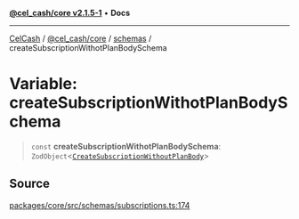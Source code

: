 [**@cel_cash/core v2.1.5-1**](../../README.md) • **Docs**

***

[CelCash](../../../../README.md) / [@cel\_cash/core](../../README.md) / [schemas](../README.md) / createSubscriptionWithotPlanBodySchema

# Variable: createSubscriptionWithotPlanBodySchema

> `const` **createSubscriptionWithotPlanBodySchema**: `ZodObject`\<[`CreateSubscriptionWithoutPlanBody`](../../index/type-aliases/CreateSubscriptionWithoutPlanBody.md)\>

## Source

[packages/core/src/schemas/subscriptions.ts:174](https://github.com/Pyxlab/celcash/blob/9dbc7013720b05f34ded33140fbf1d827b403eea/packages/core/src/schemas/subscriptions.ts#L174)
